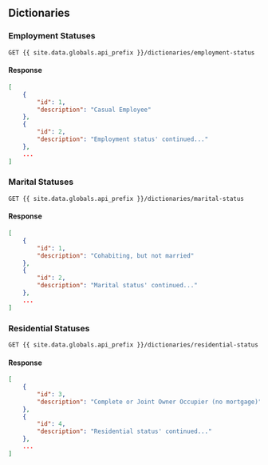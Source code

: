 ## Dictionaries

### Employment Statuses

```
GET {{ site.data.globals.api_prefix }}/dictionaries/employment-status
```

#### Response

```json
[
    {
        "id": 1,
        "description": "Casual Employee"
    },
    {
        "id": 2,
        "description": "Employment status' continued..."
    },
    ...
]
```

### Marital Statuses

```
GET {{ site.data.globals.api_prefix }}/dictionaries/marital-status
```

#### Response

```json
[
    {
        "id": 1,
        "description": "Cohabiting, but not married"
    },
    {
        "id": 2,
        "description": "Marital status' continued..."
    },
    ...
]
```

### Residential Statuses

```
GET {{ site.data.globals.api_prefix }}/dictionaries/residential-status
```

#### Response

```json
[
    {
        "id": 3,
        "description": "Complete or Joint Owner Occupier (no mortgage)"
    },
    {
        "id": 4,
        "description": "Residential status' continued..."
    },
    ...
]
```
